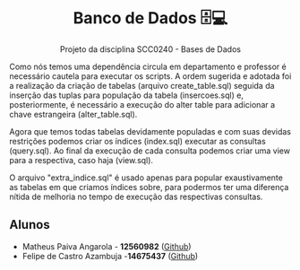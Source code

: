 <h1 align="center">Banco de Dados 🗄️💻</h1>
<p align="center"> Projeto da disciplina SCC0240 - Bases de Dados </p>

Como nós temos uma dependência circula em departamento e professor é necessário cautela para executar os scripts. 
A ordem sugerida e adotada foi a realização da criação de tabelas (arquivo create_table.sql) seguida da inserção das tuplas para população da tabela (insercoes.sql) e, posteriormente, é necessário a execução do alter table para adicionar a chave estrangeira (alter_table.sql). 

Agora que temos todas tabelas devidamente populadas e com suas devidas restrições podemos criar os índices (index.sql) executar as consultas (query.sql). Ao final da execução de cada consulta podemos criar uma view para a respectiva, caso haja (view.sql). 

O arquivo "extra_indice.sql" é usado apenas para popular exaustivamente as tabelas em que criamos índices sobre, para podermos ter uma diferença nítida de melhoria no tempo de execução das respectivas consultas.

## Alunos
- Matheus Paiva Angarola - **12560982** ([Github](https://github.com/MatheusPaivaa))
- Felipe de Castro Azambuja -**14675437** ([Github](https://github.com/DeguShi))
